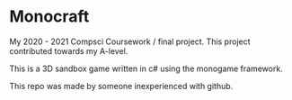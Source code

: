 # Monocraft 

My 2020 - 2021 Compsci Coursework / final project. This project contributed towards my A-level.

This is a 3D sandbox game written in c# using the monogame framework. 

This repo was made by someone inexperienced with github.
